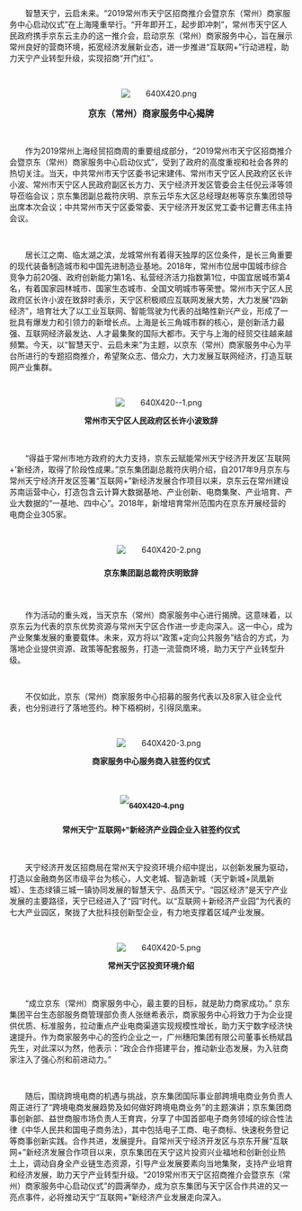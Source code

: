 <p style="text-indent: 2em;">智慧天宁，云启未来。“2019常州市天宁区招商推介会暨京东（常州）商家服务中心启动仪式”在上海隆重举行。“开年即开工，起步即冲刺”，常州市天宁区人民政府携手京东云主办的这一推介会，启动京东（常州）商家服务中心，旨在展示常州良好的营商环境，拓宽经济发展新业态，进一步推进“互联网+”行动进程，助力天宁产业转型升级，实现招商“开门红”。</p>
<p style="text-indent: 2em;"><br/></p>
<p style="text-indent: 2em; text-align: center;"><img src="//img1.jcloudcs.com/cms/50698f30-4553-44fe-ab2f-77079c187c9120190306134616.png" title="" alt="640X420.png"/></p>
<p style="text-align: center;"><strong><span style="font-family: arial, helvetica, sans-serif; font-size: 16px;">京东（常州）商家服务中心揭牌</span></strong></p>
<p><br/></p>
<p style="text-indent: 2em;">作为2019常州上海经贸招商周的重要组成部分，“2019常州市天宁区招商推介会暨京东（常州）商家服务中心启动仪式”，受到了政府的高度重视和社会各界的热切关注。当天，中共常州市天宁区委书记宋建伟、常州市天宁区人民政府区长许小波、常州市天宁区人民政府副区长方力、天宁经济开发区管委会主任倪云泽等领导莅临会议；京东集团副总裁符庆明、京东云华东大区总经理赵彬等京东集团领导出席本次会议；中共常州市天宁区委常委、天宁经济开发区党工委书记曹志伟主持会议。</p>
<p style="text-indent: 2em;"><br/></p>
<p style="text-indent: 2em;">居长江之南、临太湖之滨，龙城常州有着得天独厚的区位条件，是长三角重要的现代装备制造城市和中国先进制造业基地。2018年，常州市位居中国城市综合竞争力前20强、政府创新能力第1名、私营经济活力指数第1位，中国宜居城市第4名，有着国家园林城市、国家生态城市、全国文明城市等荣誉。常州市天宁区人民政府区长许小波在致辞时表示，天宁区积极顺应互联网发展大势，大力发展“四新经济”，培育壮大了以工业互联网、智能驾驶为代表的战略性新兴产业，形成了一批具有爆发力和引领力的新增长点。上海是长三角城市群的核心，是创新活力最强、互联网经济最发达、人才最集聚的国际大都市。天宁与上海的经贸交往越来越频繁。今天，以“智慧天宁、云启未来”为主题，以京东（常州）商家服务中心为平台所进行的专题招商推介，希望聚众志、借众力，大力发展互联网经济，打造互联网产业集群。</p>
<p style="text-indent: 2em;"><br/></p>
<p style="text-indent: 2em; text-align: center;"><img src="//img1.jcloudcs.com/cms/a4b7aee1-cdcc-4f8f-a694-f7a1d9e8a7be20190306135410.png" title="" alt="640X420--1.png"/></p>
<p style="text-align: center; line-height: 150%; text-indent: 0em;"><span style="font-family: arial, helvetica, sans-serif;"><strong><span style="line-height: 150%; color: rgb(26, 26, 26); background: white;">常州市天宁区人民政府区长许小波致辞</span></strong></span></p>
<p style="text-indent: 2em;"><br/></p>
<p style="text-indent: 2em;">“得益于常州市地方政府的大力支持，京东云赋能常州天宁经济开发区‘互联网+’新经济，取得了阶段性成果。”京东集团副总裁符庆明介绍，自2017年9月京东与常州天宁经济开发区签署“互联网+”新经济发展合作项目以来，京东云在常州建设苏南运营中心，打造包含云计算大数据基地、产业创新、电商集聚、产业培育、产业大数据的“一基地、四中心”。2018年，新增培育常州范围内在京东开展经营的电商企业305家。</p>
<p style="text-indent: 2em;"><br/></p>
<p style="text-indent: 2em; text-align: center;"><img src="//img1.jcloudcs.com/cms/ef195d56-9913-48f7-a627-6438327cd19320190306135734.png" title="" alt="640X420-2.png"/></p>
<p style="text-align: center; line-height: 38px; text-indent: 0em;"><strong><span style="font-family: arial, helvetica, sans-serif;">京东集团副总裁符庆明致辞</span></strong></p>
<p style="line-height: 38px; text-indent: 0em;"><strong><span style="font-family: arial, helvetica, sans-serif;"></span></strong></p>
<p style="text-indent: 2em;"><br/></p>
<p style="text-indent: 2em;">作为活动的重头戏，当天京东（常州）商家服务中心进行揭牌。这意味着，以京东云为代表的京东优势资源与常州天宁区合作进一步走向深入。这一中心，成为产业聚集发展的重要载体。未来，双方将以“政策+定向公共服务”结合的方式，为落地企业提供资源、政策等配套服务，打造一流营商环境，助力天宁产业转型升级。</p>
<p style="text-indent: 2em;"><br/></p>
<p style="text-indent: 2em;">不仅如此，京东（常州）商家服务中心招募的服务代表以及8家入驻企业代表，也分别进行了落地签约。种下梧桐树，引得凤凰来。</p>
<p style="text-indent: 2em;"><br/></p>
<p style="text-indent: 2em; text-align: center;"><img src="//img1.jcloudcs.com/cms/ea6d20b8-2532-4faf-a458-0bedc4b548af20190306140159.png" title="" alt="640X420-3.png"/></p>
<p style="text-indent: 2em;"><strong><span style="font-family: arial, helvetica, sans-serif;"></span></strong></p>
<p style="text-align:center;line-height:150%"><strong><span style="line-height: 150%; font-family: arial, helvetica, sans-serif;">商家服务中心服务商入驻签约仪式</span></strong></p>
<p style="line-height: 150%; text-align: center;"><strong><span style="line-height: 150%; font-family: arial, helvetica, sans-serif;">&nbsp;</span></strong></p>
<p style="line-height: 38px; text-indent: 0em; text-align: center;"><strong><span style="font-family: arial, helvetica, sans-serif;">&nbsp;<img src="//img1.jcloudcs.com/cms/cd259a2c-8ddd-432a-a73a-fa3a3b3ad64820190306140246.png" title="" alt="640X420-4.png"/></span></strong></p>
<p style="line-height: 38px; text-indent: 0em; text-align: center;"><strong><span style="font-family: arial, helvetica, sans-serif;"></span><span style="font-family: 微软雅黑, sans-serif; line-height: 150%; text-align: center;">常州天宁“互联网+”新经济产业园企业入驻签约仪式</span></strong></p>
<p style="line-height: 38px; text-indent: 0em;"><strong><span style="font-family: 微软雅黑, sans-serif; line-height: 150%; text-align: center;"></span></strong></p>
<p style="text-indent: 2em;"><br/></p>
<p style="text-indent: 2em;">天宁经济开发区招商局在常州天宁投资环境介绍中提出，以创新发展为驱动，打造以金融商务区市级平台为核心，人文老城、智造新城（天宁新城+凤凰新城）、生态绿镇三城一镇协同发展的智慧天宁、品质天宁。“园区经济”是天宁产业发展的主要路径，天宁已经进入了“园”时代。以“互联网＋新经济产业园”为代表的七大产业园区，聚拢了大批科技创新型企业，有力地支撑着区域产业发展。</p>
<p style="text-indent: 2em;"><br/></p>
<p style="text-indent: 2em; text-align: center;"><img src="//img1.jcloudcs.com/cms/f5fb3d84-d961-4e86-9e78-f852949044eb20190306140520.png" title="" alt="640X420-5.png"/></p>
<p style="text-align:center;line-height:150%"><strong><span style="line-height: 150%; font-family: arial, helvetica, sans-serif;">常州天宁区投资环境介绍</span></strong></p>
<p style="text-indent: 2em;"><br/></p>
<p style="text-indent: 2em;">“成立京东（常州）商家服务中心，最主要的目标，就是助力商家成功。” 京东集团平台生态部服务商管理部负责人张继希表示，商家服务中心将致力于为企业提供优质、标准服务，拉动重点产业电商渠道实现规模性增长，助力天宁数字经济快速提升。作为商家服务中心的签约企业之一，广州穗阳集团有限公司董事长杨斌昌先生，对此深以为然，他表示：“政企合作搭建平台，推动新业态发展，为入驻商家注入了强心剂和前进动力。”</p>
<p style="text-indent: 2em;"><br/></p>
<p style="text-indent: 2em;">随后，围绕跨境电商的机遇与挑战，京东集团国际事业部跨境电商业务负责人周正进行了“跨境电商发展趋势及如何做好跨境电商业务”的主题演讲；京东集团商事创新部、益世商服市场负责人王育宾，分享了中国首部电子商务领域的综合性法律《中华人民共和国电子商务法》，其中包括电子工商、电子商标、快速税务登记等商事创新实践。合作共进，发展提升。自常州天宁经济开发区与京东开展“互联网+”新经济发展合作项目以来，京东集团在天宁这片投资兴业福地和创新创业热土上，调动自身全产业链生态资源，引导产业发展要素向当地集聚，支持产业培育和经济发展，助力天宁产业转型升级。“2019常州市天宁区招商推介会暨京东（常州）商家服务中心启动仪式”的圆满举办，成为京东集团与天宁区合作共进的又一亮点事件，必将推动天宁“互联网+”新经济产业发展走向深入。</p>
<p style="text-indent: 2em;"><br/></p>
